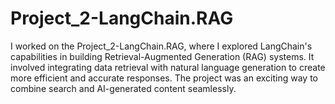 # Project_2-LangChain.RAG
I worked on the Project_2-LangChain.RAG, where I explored LangChain's capabilities in building Retrieval-Augmented Generation (RAG) systems. It involved integrating data retrieval with natural language generation to create more efficient and accurate responses. The project was an exciting way to combine search and AI-generated content seamlessly.
